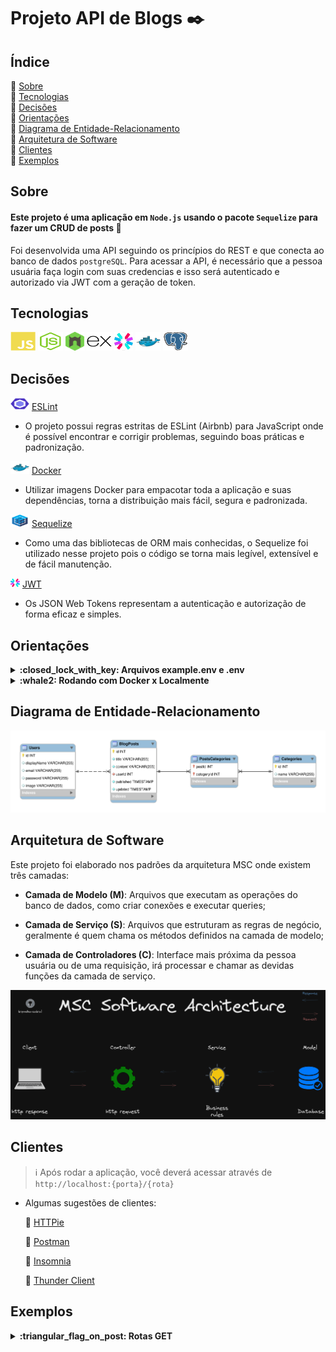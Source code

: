 # Projeto API de Blogs :black_nib:

<h2>Índice</h2>

 :round_pushpin: [Sobre](#sobre)<br />
 :round_pushpin: [Tecnologias](#tecnologias)<br />
 :round_pushpin: [Decisões](#decisoes)<br />
 :round_pushpin: [Orientações](#orientacoes)<br />
 :round_pushpin: [Diagrama de Entidade-Relacionamento](#dre)<br />
 :round_pushpin: [Arquitetura de Software](#arquitetura)<br />
 :round_pushpin: [Clientes](#cliente)<br />
 :round_pushpin: [Exemplos](#exemplos)<br />
 
<h2 id="sobre">Sobre</h2>

#### Este projeto é uma aplicação em `Node.js` usando o pacote `Sequelize` para fazer um CRUD de posts :page_with_curl:

Foi desenvolvida uma API seguindo os princípios do REST e que conecta ao banco de dados `postgreSQL`.
Para acessar a API, é necessário que a pessoa usuária faça login com suas credencias e isso será autenticado e autorizado via JWT com a geração de token.
<br />
<h2 id="tecnologias">Tecnologias</h2>

<div>
  <img title="JavaScript" alt="JavaScript" height="30" width="40" src="https://raw.githubusercontent.com/devicons/devicon/master/icons/javascript/javascript-plain.svg">
  <img title="NodeJS" alt="NodeJS" height="30" width="40" src="https://raw.githubusercontent.com/devicons/devicon/master/icons/nodejs/nodejs-original.svg">
  <img title="Nodemon" alt="Nodemon" height="30" width="30" src="./public/assets/images/nodemon.png">
  <img title="Express" alt="Express" height="30" width="40" src="https://raw.githubusercontent.com/devicons/devicon/master/icons/express/express-original.svg">
  <img title="JWT" alt="JWT" height="30" width="30" src="./public/assets/images/jwt.png">
  <img title="Docker" alt="Docker" height="30" width="40" src="https://raw.githubusercontent.com/devicons/devicon/master/icons/docker/docker-original.svg">
   <img title="PostgreSQL" alt="PostgreSQL" height="30" width="40" src="https://raw.githubusercontent.com/devicons/devicon/master/icons/postgresql/postgresql-original.svg">
</div>

<h2 id="decisoes">Decisões</h2>

 <img title="ESLint" alt="ESLint" height="20" width="30" src="https://raw.githubusercontent.com/devicons/devicon/master/icons/eslint/eslint-original.svg"> [ESLint](https://eslint.org/)

- O projeto possui regras estritas de ESLint (Airbnb) para JavaScript onde é possível encontrar e corrigir problemas, seguindo boas práticas e padronização.

<img title="Docker" alt="Docker" height="20" width="30" src="https://raw.githubusercontent.com/devicons/devicon/master/icons/docker/docker-original.svg"> [Docker](https://www.docker.com/)

- Utilizar imagens Docker para empacotar toda a aplicação e suas dependências, torna a distribuição mais fácil, segura e padronizada.

<img title="Sequelize" alt="Sequelize" height="20" width="30" src="https://raw.githubusercontent.com/devicons/devicon/master/icons/sequelize/sequelize-original.svg"> [Sequelize](https://sequelize.org/)

- Como uma das bibliotecas de ORM mais conhecidas, o Sequelize foi utilizado nesse projeto pois o código se torna mais legível, extensível e de fácil manutenção.

<img title="JWT" alt="JWT" height="15" width="15" src="./public/assets/images/jwt.png"> [JWT](https://jwt.io/)

- Os JSON Web Tokens representam a autenticação e autorização de forma eficaz e simples.

<h2 id="orientacoes">Orientações</h2>

<details>

<summary id="env"><strong>:closed_lock_with_key: Arquivos example.env e .env</strong></summary><br/>
  
> :information_source: Você encontrará um arquivo `example.env` onde estarão as variáveis de ambiente utilizadas no projeto, duplique-o e renomeie-o apenas para `.env` e insira os valores nas variáveis de ambiente conforme sua utilização.
<br />
  
</details>

<details>

<summary id="docker"><strong>:whale2: Rodando com Docker x Localmente</strong></summary>

### 👉 Com Docker

> :information_source: Rode os serviços `node` e `db` com o comando `docker-compose up -d`.

- Lembre-se de parar o `postgresql` se estiver usando localmente na porta padrão (`5432`), ou adapte o docker-compose caso queria fazer uso da aplicação em containers;

- Esses serviços irão inicializar um container chamado `blogs_api` e outro chamado `blogs_api_db`;

- A partir daqui você pode acessar o container `blogs_api` via CLI ou abri-lo no seu editor;

> :information_source: Use o comando `docker exec -it blogs_api bash`.

- Ele te dará acesso ao terminal interativo do container criado pelo docker-compose, que está rodando em segundo plano.

> :information_source: Ao rodar o docker-compose, ele automaticamente irá rodar os seguintes comandos:

- `npm install`: Irá instalar todas as dependências;

- `npm start`: Irá rodar a aplicação na porta `3000` pelo `nodemon`, ou adapte o docker-compose e o `.env` caso sinta necessidade.


### 👉 Sem Docker

> :information_source: Instale as dependências com `npm install`.

> :information_source: Rode a aplicação com `npm start` na porta `3000` pelo `nodemon`, ou adapte o `.env` caso sinta necessidade.

</details>


<h2 id="dre">Diagrama de Entidade-Relacionamento</h2>

<img src="./public/assets/images/der.png"/>

<h2 id="arquitetura">Arquitetura de Software</h2>

Este projeto foi elaborado nos padrões da arquitetura MSC onde existem três camadas:

- **Camada de Modelo (M)**: Arquivos que executam as operações do banco de dados, como criar conexões e executar queries;

- **Camada de Serviço (S)**: Arquivos que estruturam as regras de negócio, geralmente é quem chama os métodos definidos na camada de modelo;

- **Camada de Controladores (C)**: Interface mais próxima da pessoa usuária ou de uma requisição, irá processar e chamar as devidas funções da camada de serviço.


<img src="./public/assets/images/msc-software-architecture.png"/>

<h2 id="cliente">Clientes</h2>

> :information_source: Após rodar a aplicação, você deverá acessar através de `http://localhost:{porta}/{rota}`

- Algumas sugestões de clientes:

  :pushpin: [HTTPie](https://httpie.io/)

  :pushpin: [Postman](https://www.postman.com/)

  :pushpin: [Insomnia](https://insomnia.rest/)

  :pushpin: [Thunder Client](https://marketplace.visualstudio.com/items?itemName=rangav.vscode-thunder-client)
  

<h2 id="exemplos">Exemplos</h2>

<details>

<summary><strong>:triangular_flag_on_post: Rotas GET</strong></summary>
  
  - `http://localhost:3000/user`
  
    _Retorna todos as pessoas usuárias cadastradas_
  
  // _Inserir imagem_

  - `http://localhost:3000/user/{id}`
  
    _Retorna a pessoa usuária cadastrada de acordo com seu id_
  
  // _Inserir imagem_

</details>

